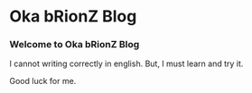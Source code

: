 # Oka bRionZ Blog

### Welcome to Oka bRionZ Blog
I cannot writing correctly in english. But, I must learn and try it.

Good luck for me.